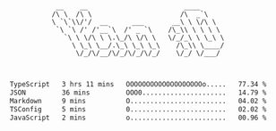 <div align="center">
<pre><code>
 __    __                        ____      
/\ \  /\ \                      /\  _`\    
\ `\`\\/'/  __      ___       __\ \ \/\ \  
 `\ `\ /' /'__`\  /' _ `\    /\_\\ \ \ \ \ 
   `\ \ \/\ \ \.\_/\ \/\ \   \/_/_\ \ \_\ \
     \ \_\ \__/.\_\ \_\ \_\    /\_\\ \____/
      \/_/\/__/\/_/\/_/\/_/    \/_/ \/___/ 
                                           

</code></pre>

<!--START_SECTION:waka-->

```txt
TypeScript   3 hrs 11 mins   OOOOOOOOOOOOOOOOOOOo.....   77.34 %
JSON         36 mins         OOO0.....................   14.79 %
Markdown     9 mins          O........................   04.02 %
TSConfig     5 mins          0........................   02.02 %
JavaScript   2 mins          o........................   00.96 %
```

<!--END_SECTION:waka-->

